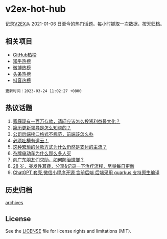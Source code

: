 # v2ex-hot-hub

 记录[V2EX](https://www.v2ex.com/)从 2021-01-06 日至今的热门话题。每小时抓取一次数据，按天[归档](archives)。
 
 ## 相关项目

- [GitHub热榜](https://github.com/it985/github-hot-hub)
- [知乎热榜](https://github.com/it985/zhihu-hot-hub)
- [微博热榜](https://github.com/it985/weibo-hot-hub)
- [头条热榜](https://github.com/it985/toutiao-hot-hub)
- [抖音热榜](https://github.com/it985/douyin-hot-hub)


 `更新时间：2023-03-24 11:02:27 +0800`

## 热议话题

1. [家庭现有一百万存款，请问应该怎么投资利益最大化？](https://www.v2ex.com/t/926512)
1. [简历更新领导是怎么知晓的？](https://www.v2ex.com/t/926566)
1. [公司后端接口格式不规范，前端该怎么办](https://www.v2ex.com/t/926469)
1. [必须吐槽有道云！](https://www.v2ex.com/t/926518)
1. [这种繁琐的付款方式为什么仍然是支付的主流？](https://www.v2ex.com/t/926718)
1. [杂牌电动车为什么那么多人买](https://www.v2ex.com/t/926571)
1. [向广东朋友们求助，如何防治蟑螂？](https://www.v2ex.com/t/926686)
1. [28 岁，突发性耳聋，分享&记录一下治疗流程，尽量每日更新](https://www.v2ex.com/t/926650)
1. [ChatGPT 套壳,微信小程序开源 含前后端,后端采用 quarkus,支持原生编译](https://www.v2ex.com/t/926542)

## 历史归档

[archives](archives)

## License

See the [LICENSE](LICENSE) file for license rights and limitations (MIT).

